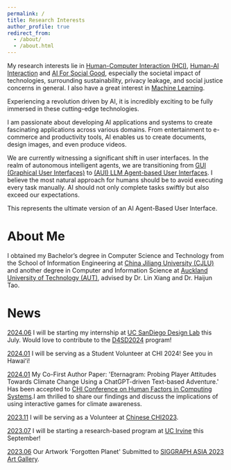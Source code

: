 ```yaml
---
permalink: /
title: Research Interests
author_profile: true
redirect_from: 
  - /about/
  - /about.html
---
```


My research interests lie in [Human-Computer Interaction (HCI)](#), [Human-AI Interaction](#) and [AI For Social Good](#), especially the societal impact of technologies, surrounding sustainability, privacy leakage, and social justice concerns in general. I also have a great interest in [Machine Learning](#).

Experiencing a revolution driven by AI, it is incredibly exciting to be fully immersed in these cutting-edge technologies. 

I am passionate about developing AI applications and systems to create fascinating applications across various domains.  From entertainment to e-commerce and productivity tools, AI enables us to create documents, design images, and even produce videos.

We are currently witnessing a significant shift in user interfaces. In the realm of autonomous intelligent agents, we are transitioning from [GUI (Graphical User Interfaces)](#) to [(AUI) LLM Agent-based User Interfaces](#).  I believe the most natural approach for humans should be to avoid executing every task manually. AI should not only complete tasks swiftly but also exceed our expectations. 

This represents the ultimate version of an AI Agent-Based User Interface.

About Me
======

I obtained my Bachelor’s degree in Computer Science and Technology from the School of Information Engineering at [China Jiliang University (CJLU)](https://english.cjlu.edu.cn/) and another degree in Computer and Information Science at [Auckland University of Technology (AUT)](https://www.aut.ac.nz/), advised by Dr. Lin Xiang and Dr. Haijun Tao.

News
======
[2024.06](#) I will be starting my internship at [UC SanDiego Design Lab](https://designlab.ucsd.edu/) this July. Would love to contribute to the [D4SD2024](https://d4sd.org/) program!


[2024.01](#) I will be serving as a Student Volunteer at CHI 2024! See you in Hawaiʻi!

[2024.01](#) My Co-First Author Paper: 'Eternagram: Probing Player Attitudes Towards Climate Change Using a ChatGPT-driven Text-based Adventure.' Has been accepted to [CHI Conference on Human Factors in Computing Systems](https://chi2024.acm.org/).I am thrilled to share our findings and discuss the implications of using interactive games for climate awareness.

[2023.11](#) I will be serving as a Volunteer at [Chinese CHI2023](https://chchi2023.icachi.org/).

[2023.07](#) I will be starting a research-based program at [UC Irvine](https://www.uci.edu/) this September!

[2023.06](#) Our Artwork 'Forgotten Planet' Submitted to [SIGGRAPH ASIA 2023 Art Gallery](https://asia.siggraph.org/2023/submissions/art-gallery/).

